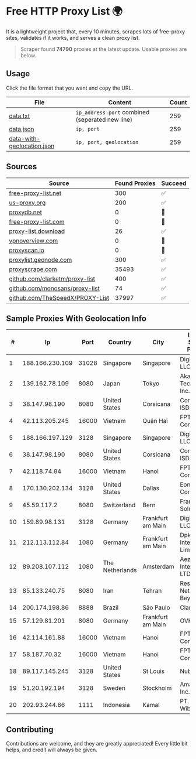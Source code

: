 
# Free HTTP Proxy List 🌍

It is a lightweight project that, every 10 minutes, scrapes lots of free-proxy sites, validates if it works, and serves a clean proxy list.


> Scraper found **74790** proxies at the latest update. Usable proxies are below.

## Usage

Click the file format that you want and copy the URL.


|File|Content|Count|
|----|-------|-----|
|[data.txt](https://raw.githubusercontent.com/themiralay/Proxy-List-World/master/data.txt)|`ip_address:port` combined (seperated new line)|259|
|[data.json](https://raw.githubusercontent.com/themiralay/Proxy-List-World/master/data.json)|`ip, port`|259|
|[data-with-geolocation.json](https://raw.githubusercontent.com/themiralay/Proxy-List-World/master/data-with-geolocation.json)|`ip, port, geolocation`|259|

## Sources

|Source|Found Proxies|Succeed|
|------|-------------|-------|
|[free-proxy-list.net](https://free-proxy-list.net)|300|✅|
|[us-proxy.org](https://www.us-proxy.org)|200|✅|
|[proxydb.net](http://proxydb.net)|0|🚫|
|[free-proxy-list.com](https://free-proxy-list.com/?page=&port=&type%5B%5D=http&type%5B%5D=https&up_time=0&search=Search)|0|🚫|
|[proxy-list.download](https://www.proxy-list.download/HTTP)|26|✅|
|[vpnoverview.com](https://vpnoverview.com/privacy/anonymous-browsing/free-proxy-servers)|0|🚫|
|[proxyscan.io](https://www.proxyscan.io)|0|🚫|
|[proxylist.geonode.com](https://proxylist.geonode.com/api/proxy-list?limit=300&page=1&sort_by=lastChecked&sort_type=desc&protocols=http,https)|300|✅|
|[proxyscrape.com](https://api.proxyscrape.com/v2/?request=displayproxies&protocol=http&timeout=10000&country=all&ssl=all&anonymity=all)|35493|✅|
|[github.com/clarketm/proxy-list](https://raw.githubusercontent.com/clarketm/proxy-list/master/proxy-list-raw.txt)|400|✅|
|[github.com/monosans/proxy-list](https://raw.githubusercontent.com/monosans/proxy-list/main/proxies/http.txt)|74|✅|
|[github.com/TheSpeedX/PROXY-List](https://raw.githubusercontent.com/TheSpeedX/PROXY-List/master/http.txt)|37997|✅|


## Sample Proxies With Geolocation Info

|#|Ip|Port|Country|City|Internet Service Provider|
|-|--|----|-------|----|-------------------------|
|1|188.166.230.109|31028|Singapore|Singapore|DigitalOcean, LLC|
|2|139.162.78.109|8080|Japan|Tokyo|Akamai Technologies, Inc.|
|3|38.147.98.190|8080|United States|Corsicana|Corsicana ISD|
|4|42.113.205.245|16000|Vietnam|Quận Hai|FPT Telecom Company|
|5|188.166.197.129|3128|Singapore|Singapore|DigitalOcean, LLC|
|6|38.147.98.190|8080|United States|Corsicana|Corsicana ISD|
|7|42.118.74.84|16000|Vietnam|Hanoi|FPT Telecom Company|
|8|170.130.202.134|3128|United States|Dallas|Eonix Corporation|
|9|45.59.117.2|8080|Switzerland|Bern|FranTech Solutions|
|10|159.89.98.131|3128|Germany|Frankfurt am Main|DigitalOcean, LLC|
|11|212.113.112.84|1080|Germany|Frankfurt am Main|DpkgSoft International Limited|
|12|89.208.107.112|1080|The Netherlands|Amsterdam|Aeza International LTD|
|13|85.133.240.75|8080|Iran|Tehran|Respina Networks & Beyond PJSC|
|14|200.174.198.86|8888|Brazil|São Paulo|Claro S.A|
|15|57.129.81.201|8080|Germany|Frankfurt am Main|OVH SAS|
|16|42.114.161.88|16000|Vietnam|Hanoi|FPT Telecom Company|
|17|58.187.70.32|16000|Vietnam|Hanoi|FPT Telecom Company|
|18|89.117.145.245|3128|United States|St Louis|Nubes, LLC|
|19|51.20.192.194|3128|Sweden|Stockholm|Amazon.com, Inc.|
|20|202.93.244.66|1111|Indonesia|Kamal|PT. Dutakom Wibawa Putra|



## Contributing

Contributions are welcome, and they are greatly appreciated! Every
little bit helps, and credit will always be given.

